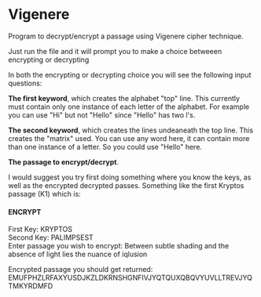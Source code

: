 # Vigenere
Program to decrypt/encrypt a passage using Vigenere cipher technique. 

Just run the file and it will prompt you to make a choice betweeen encrypting or decrypting

In both the encrypting or decrypting choice you will see the following input questions:

<b>The first keyword</b>, which creates the alphabet "top" line. This currently must contain only one instance of each letter of the alphabet. For example you can use "Hi" but not "Hello" since "Hello" has two l's. 

<b>The second keyword</b>, which creates the lines undeaneath the top line. This creates the "matrix" used. You can use any word here, it can contain more than one instance of a letter. So you could use "Hello" here.

<b>The passage to encrypt/decrypt</b>.

I would suggest you try first doing something where you know the keys, as well as the encrypted decrypted passes. Something like the first Kryptos passage (K1) which is:

<H4> ENCRYPT </H4>

First Key: KRYPTOS <br>
Second Key: PALIMPSEST <br>
Enter passage you wish to encrypt: Between subtle shading and the absence of light lies the nuance of iqlusion

Encrypted passage you should get returned: EMUFPHZLRFAXYUSDJKZLDKRNSHGNFIVJYQTQUXQBQVYUVLLTREVJYQTMKYRDMFD <br>



